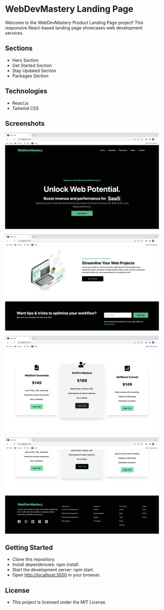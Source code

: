 # WebDevMastery Landing Page

Welcome to the WebDevMastery Product Landing Page project! This responsive React-based landing page showcases web development services.

## Sections

- Hero Section
- Get Started Section
- Stay Updated Section
- Packages Section

## Technologies

- React.js
- Tailwind CSS

## Screenshots

![hero](/screenshots/hero.png)

![getStarted](/screenshots/getStarted.png)

![packages](/screenshots/packages.png)

![footer](/screenshots/footer.png)

## Getting Started

- Clone this repository.
- Install dependencies: npm install.
- Start the development server: npm start.
- Open [http://localhost:3000](http://localhost:3000) in your browser.

## License

- This project is licensed under the MIT License.
